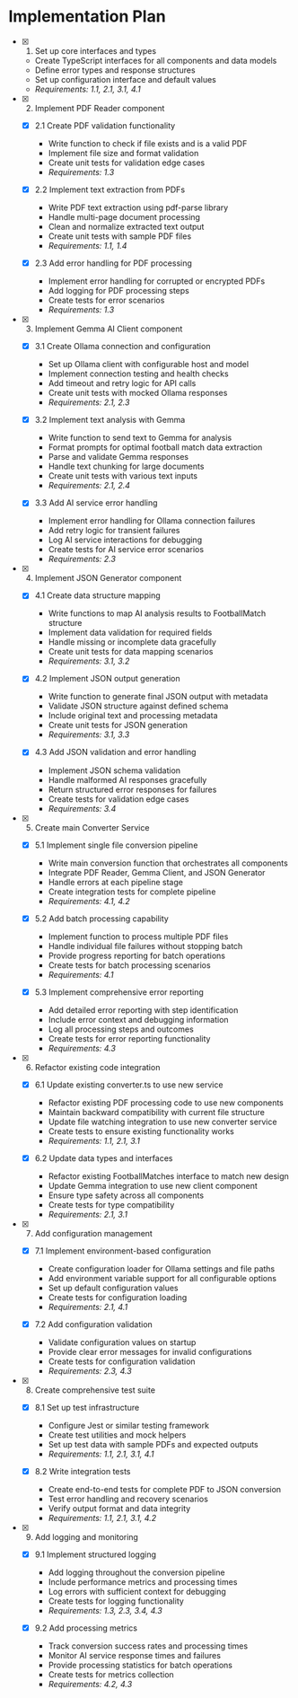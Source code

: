 # Implementation Plan

- [x] 1. Set up core interfaces and types

  - Create TypeScript interfaces for all components and data models
  - Define error types and response structures
  - Set up configuration interface and default values
  - _Requirements: 1.1, 2.1, 3.1, 4.1_

- [x] 2. Implement PDF Reader component

  - [x] 2.1 Create PDF validation functionality

    - Write function to check if file exists and is a valid PDF
    - Implement file size and format validation
    - Create unit tests for validation edge cases
    - _Requirements: 1.3_

  - [x] 2.2 Implement text extraction from PDFs

    - Write PDF text extraction using pdf-parse library
    - Handle multi-page document processing
    - Clean and normalize extracted text output
    - Create unit tests with sample PDF files
    - _Requirements: 1.1, 1.4_

  - [x] 2.3 Add error handling for PDF processing
    - Implement error handling for corrupted or encrypted PDFs
    - Add logging for PDF processing steps
    - Create tests for error scenarios
    - _Requirements: 1.3_

- [x] 3. Implement Gemma AI Client component

  - [x] 3.1 Create Ollama connection and configuration

    - Set up Ollama client with configurable host and model
    - Implement connection testing and health checks
    - Add timeout and retry logic for API calls
    - Create unit tests with mocked Ollama responses
    - _Requirements: 2.1, 2.3_

  - [x] 3.2 Implement text analysis with Gemma

    - Write function to send text to Gemma for analysis
    - Format prompts for optimal football match data extraction
    - Parse and validate Gemma responses
    - Handle text chunking for large documents
    - Create unit tests with various text inputs
    - _Requirements: 2.1, 2.4_

  - [x] 3.3 Add AI service error handling
    - Implement error handling for Ollama connection failures
    - Add retry logic for transient failures
    - Log AI service interactions for debugging
    - Create tests for AI service error scenarios
    - _Requirements: 2.3_

- [x] 4. Implement JSON Generator component

  - [x] 4.1 Create data structure mapping

    - Write functions to map AI analysis results to FootballMatch structure
    - Implement data validation for required fields
    - Handle missing or incomplete data gracefully
    - Create unit tests for data mapping scenarios
    - _Requirements: 3.1, 3.2_

  - [x] 4.2 Implement JSON output generation

    - Write function to generate final JSON output with metadata
    - Validate JSON structure against defined schema
    - Include original text and processing metadata
    - Create unit tests for JSON generation
    - _Requirements: 3.1, 3.3_

  - [x] 4.3 Add JSON validation and error handling
    - Implement JSON schema validation
    - Handle malformed AI responses gracefully
    - Return structured error responses for failures
    - Create tests for validation edge cases
    - _Requirements: 3.4_

- [x] 5. Create main Converter Service

  - [x] 5.1 Implement single file conversion pipeline

    - Write main conversion function that orchestrates all components
    - Integrate PDF Reader, Gemma Client, and JSON Generator
    - Handle errors at each pipeline stage
    - Create integration tests for complete pipeline
    - _Requirements: 4.1, 4.2_

  - [x] 5.2 Add batch processing capability

    - Implement function to process multiple PDF files
    - Handle individual file failures without stopping batch
    - Provide progress reporting for batch operations
    - Create tests for batch processing scenarios
    - _Requirements: 4.1_

  - [x] 5.3 Implement comprehensive error reporting
    - Add detailed error reporting with step identification
    - Include error context and debugging information
    - Log all processing steps and outcomes
    - Create tests for error reporting functionality
    - _Requirements: 4.3_

- [x] 6. Refactor existing code integration

  - [x] 6.1 Update existing converter.ts to use new service

    - Refactor existing PDF processing code to use new components
    - Maintain backward compatibility with current file structure
    - Update file watching integration to use new converter service
    - Create tests to ensure existing functionality works
    - _Requirements: 1.1, 2.1, 3.1_

  - [x] 6.2 Update data types and interfaces
    - Refactor existing FootballMatches interface to match new design
    - Update Gemma integration to use new client component
    - Ensure type safety across all components
    - Create tests for type compatibility
    - _Requirements: 2.1, 3.1_

- [x] 7. Add configuration management

  - [x] 7.1 Implement environment-based configuration

    - Create configuration loader for Ollama settings and file paths
    - Add environment variable support for all configurable options
    - Set up default configuration values
    - Create tests for configuration loading
    - _Requirements: 2.1, 4.1_

  - [x] 7.2 Add configuration validation
    - Validate configuration values on startup
    - Provide clear error messages for invalid configurations
    - Create tests for configuration validation
    - _Requirements: 2.3, 4.3_

- [x] 8. Create comprehensive test suite

  - [x] 8.1 Set up test infrastructure

    - Configure Jest or similar testing framework
    - Create test utilities and mock helpers
    - Set up test data with sample PDFs and expected outputs
    - _Requirements: 1.1, 2.1, 3.1, 4.1_

  - [x] 8.2 Write integration tests
    - Create end-to-end tests for complete PDF to JSON conversion
    - Test error handling and recovery scenarios
    - Verify output format and data integrity
    - _Requirements: 1.1, 2.1, 3.1, 4.2_

- [x] 9. Add logging and monitoring

  - [x] 9.1 Implement structured logging

    - Add logging throughout the conversion pipeline
    - Include performance metrics and processing times
    - Log errors with sufficient context for debugging
    - Create tests for logging functionality
    - _Requirements: 1.3, 2.3, 3.4, 4.3_

  - [x] 9.2 Add processing metrics
    - Track conversion success rates and processing times
    - Monitor AI service response times and failures
    - Provide processing statistics for batch operations
    - Create tests for metrics collection
    - _Requirements: 4.2, 4.3_
